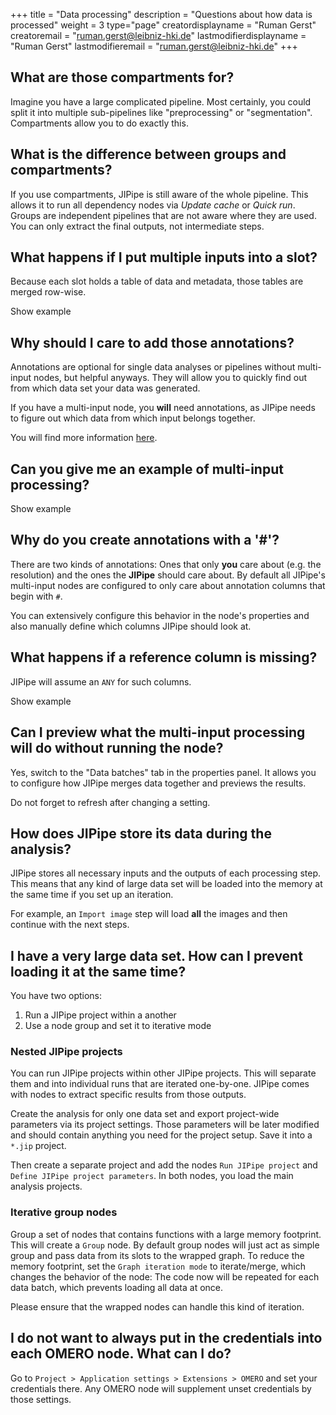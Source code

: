 +++
title = "Data processing"
description = "Questions about how data is processed"
weight = 3
type="page"
creatordisplayname = "Ruman Gerst"
creatoremail = "ruman.gerst@leibniz-hki.de"
lastmodifierdisplayname = "Ruman Gerst"
lastmodifieremail = "ruman.gerst@leibniz-hki.de"
+++

## What are those compartments for?

Imagine you have a large complicated pipeline. Most certainly, you could split it into multiple
sub-pipelines like "preprocessing" or "segmentation". Compartments allow you to do exactly this.

## What is the difference between groups and compartments?

If you use compartments, JIPipe is still aware of the whole pipeline. This allows it to run
all dependency nodes via *Update cache* or *Quick run*.
Groups are independent pipelines that are not aware where they are used. You can only extract the
final outputs, not intermediate steps.

## What happens if I put multiple inputs into a slot?

Because each slot holds a table of data and metadata, those tables are merged row-wise.

<div class="expand">
    <div class="expand-label" style="cursor: pointer;" onclick="$h = $(this);$h.next('div').slideToggle(100,function () {$h.children('i').attr('class',function () {return $h.next('div').is(':visible') ? 'fa fa-chevron-down' : 'fa fa-chevron-right';});});">
        <i style="font-size:x-small;" class="fa fa-chevron-right"></i>
        Show example
    </div>
    <div class="expand-content" style="display: none;">
      <img src="/img/documentation/multi-input-example.svg" />
    </div>
</div>

## Why should I care to add those annotations?

Annotations are optional for single data analyses or pipelines without multi-input nodes, but helpful anyways.
They will allow you to quickly find out from which data set your data was generated.

If you have a multi-input node, you **will** need annotations, as JIPipe needs to figure out which data from which input belongs together.

You will find more information [here](/documentation/batch-pipelines).

## Can you give me an example of multi-input processing?

<div class="expand">
    <div class="expand-label" style="cursor: pointer;" onclick="$h = $(this);$h.next('div').slideToggle(100,function () {$h.children('i').attr('class',function () {return $h.next('div').is(':visible') ? 'fa fa-chevron-down' : 'fa fa-chevron-right';});});">
        <i style="font-size:x-small;" class="fa fa-chevron-right"></i>
        Show example
    </div>
    <div class="expand-content" style="display: none;">
      <div>
      The merge channels node has two inputs (one for each channel) and at some point needs to assign which of the input images belong together.
      This assignment is here visualized as "intermediate merged input table".
      To achieve this with multiple rows in the input tables, JIPipe utlizes the additional annotation columns (here #Dataset) to group the input rows by these columns.
      </div>
      <img src="/img/documentation/channel-merge-example.svg" />
    </div>
</div>

## Why do you create annotations with a '#'?

There are two kinds of annotations: Ones that only **you** care about (e.g. the resolution) and the ones the **JIPipe** should care about.
By default all JIPipe's multi-input nodes are configured to only care about annotation columns that begin with `#`.

You can extensively configure this behavior in the node's properties and also manually define which columns JIPipe should look at.

## What happens if a reference column is missing?

JIPipe will assume an `ANY` for such columns.

<div class="expand">
    <div class="expand-label" style="cursor: pointer;" onclick="$h = $(this);$h.next('div').slideToggle(100,function () {$h.children('i').attr('class',function () {return $h.next('div').is(':visible') ? 'fa fa-chevron-down' : 'fa fa-chevron-right';});});">
        <i style="font-size:x-small;" class="fa fa-chevron-right"></i>
        Show example
    </div>
    <div class="expand-content" style="display: none;">
      <div>
      In this example, one set of images has a data set, while the other set has no such information. This is interpreted as "any".
      </div>
      <img src="/img/documentation/channel-merge-example-any.svg" />
    </div>
</div>

## Can I preview what the multi-input processing will do without running the node?

Yes, switch to the "Data batches" tab in the properties panel. It allows you to configure
how JIPipe merges data together and previews the results.

Do not forget to refresh after changing a setting.

## How does JIPipe store its data during the analysis?

JIPipe stores all necessary inputs and the outputs of each processing step. This means that any kind of large data set will be loaded into the memory at the
same time if you set up an iteration.

For example, an `Import image` step will load **all** the images and then continue with the next steps.

## I have a very large data set. How can I prevent loading it at the same time?

You have two options:

1. Run a JIPipe project within a another
2. Use a node group and set it to iterative mode

### Nested JIPipe projects

You can run JIPipe projects within other JIPipe projects. This will separate them and into individual runs that are iterated one-by-one.
JIPipe comes with nodes to extract specific results from those outputs.

Create the analysis for only one data set and export project-wide parameters via its project settings. Those parameters will be later modified and should contain anything you need for the project setup.
Save it into a `*.jip` project.

Then create a separate project and add the nodes `Run JIPipe project` and `Define JIPipe project parameters`.
In both nodes, you load the main analysis projects.

### Iterative group nodes

Group a set of nodes that contains functions with a large memory footprint. This will create a `Group` node.
By default group nodes will just act as simple group and pass data from its slots to the wrapped graph.
To reduce the memory footprint, set the `Graph iteration mode` to iterate/merge, which changes the behavior of the node:
The code now will be repeated for each data batch, which prevents loading all data at once.

Please ensure that the wrapped nodes can handle this kind of iteration.

## I do not want to always put in the credentials into each OMERO node. What can I do?

Go to `Project > Application settings > Extensions > OMERO` and set your credentials there.
Any OMERO node will supplement unset credentials by those settings.
